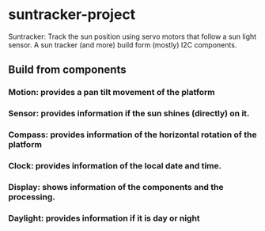 # suntracker-project

Suntracker: Track the sun position using servo motors that follow a sun light sensor.
A sun tracker (and more) build form (mostly) I2C components.

## Build from components
### Motion: provides a pan tilt movement of the platform

### Sensor: provides information if the sun shines (directly) on it.

### Compass: provides information of the horizontal rotation of the platform

### Clock: provides information of the local date and time.

### Display: shows information of the components and the processing.

### Daylight: provides information if it is day or night
